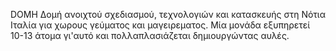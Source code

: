DOMH
Δομή ανοιχτού σχεδιασμού, τεχνολογιών και κατασκευής στη Νότια Ιταλία για χωρους γεύματος και μαγειρεματος. Μία μονάδα εξυπηρετεί 10-13 άτομα γι'αυτό και πολλαπλασιάζεται δημιουργώντας αυλές. 
